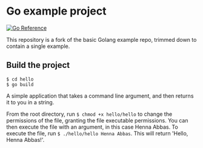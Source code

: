 # Go example project

[![Go Reference](https://pkg.go.dev/badge/golang.org/x/example.svg)](https://pkg.go.dev/golang.org/x/example)

This repository is a fork of the basic Golang example repo, trimmed down to contain a single example.

## Build the project

```
$ cd hello
$ go build
```

A simple application that takes a command line argument, and then returns it to you in a string. 

From the root directory, run `$ chmod +x hello/hello` to change the permissions of the file, granting the file executable permissions. 
You can then execute the file with an argument, in this case Henna Abbas. To execute the file,  run `$ ./hello/hello Henna Abbas`. This will return 'Hello, Henna Abbas!'.
